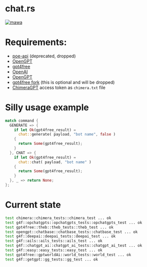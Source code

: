 # chat.rs

[![mawa](https://github.com/Miezhiko/chat.rs/actions/workflows/ci.yml/badge.svg)](https://github.com/Miezhiko/chat.rs/actions/workflows/ci.yml)

# Requirements:

- [poe-api](https://github.com/ading2210/poe-api) (deprecated, dropped)
- [OpenGPT](https://github.com/uesleibros/OpenGPT)
- [gpt4free](https://github.com/xtekky/gpt4free)
- [OpenAI](https://github.com/openai/openai-python)
- [OpenGPT](https://github.com/uesleibros/OpenGPT)
- [gpt4free fork](https://github.com/Masha/gpt4free) (this is optional and will be dropped)
- [ChimeraGPT](https://discord.gg/chimeragpt) access token as `chimera.txt` file

# Silly usage example

```rust
match command {
  GENERATE => {
    if let Ok(gpt4free_result) =
      chat::generate( payload, "bot name", false )
    {
      return Some(gpt4free_result);
    }
  }, CHAT => {
    if let Ok(gpt4free_result) =
      chat::chat( payload, "bot name" )
    {
      return Some(gpt4free_result);
    }
  }, _ => return None;
};
```

# Current state

```bash
test chimera::chimera_tests::chimera_test ... ok
test g4f::opchatgpts::opchatgpts_tests::opchatgpts_test ... ok
test gpt4free::theb::theb_tests::theb_test ... ok
test opengpt::chatbase::chatbase_tests::chatbase_test ... ok
test g4f::deepai::deepai_tests::deepai_test ... ok
test g4f::ails::ails_tests::ails_test ... ok
test g4f::chatgpt_ai::chatgpt_ai_tests::chatgpt_ai_test ... ok
test g4f::easy::easy_tests::easy_test ... ok
test gpt4free::gptworldAi::world_tests::world_test ... ok
test g4f::getgpt::gg_tests::gg_test ... ok
```
